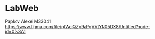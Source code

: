 # LabWeb
Papkov Alexei M33041
https://www.figma.com/file/ptWciQZp9aPgVVtYN05DX8/Untitled?node-id=0%3A1

